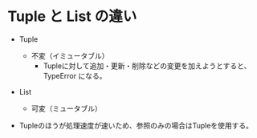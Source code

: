 # Tuple と List の違い

* Tuple
  * 不変（イミュータブル）
    * Tupleに対して追加・更新・削除などの変更を加えようとすると、TypeError になる。
* List
  * 可変（ミュータブル）


* Tupleのほうが処理速度が速いため、参照のみの場合はTupleを使用する。

